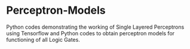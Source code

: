 # Perceptron-Models
Python codes demonstrating the working of Single Layered Perceptrons using Tensorflow and Python codes to obtain perceptron models for functioning of all Logic Gates.
